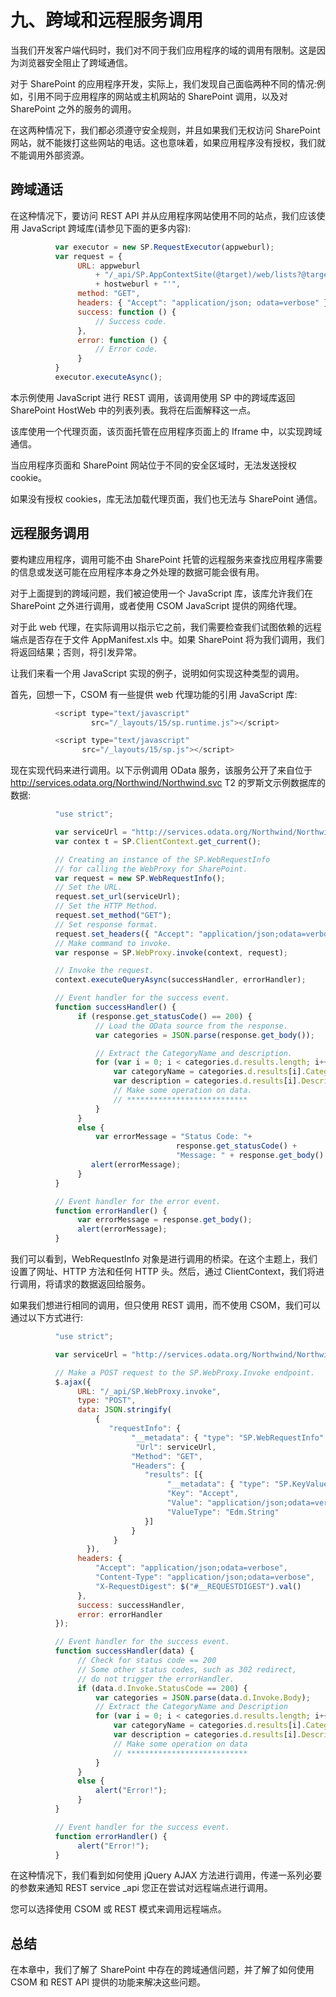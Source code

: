 # 九、跨域和远程服务调用

当我们开发客户端代码时，我们对不同于我们应用程序的域的调用有限制。这是因为浏览器安全阻止了跨域通信。

对于 SharePoint 的应用程序开发，实际上，我们发现自己面临两种不同的情况:例如，引用不同于应用程序的网站或主机网站的 SharePoint 调用，以及对 SharePoint 之外的服务的调用。

在这两种情况下，我们都必须遵守安全规则，并且如果我们无权访问 SharePoint 网站，就不能拨打这些网站的电话。这也意味着，如果应用程序没有授权，我们就不能调用外部资源。

## 跨域通话

在这种情况下，要访问 REST API 并从应用程序网站使用不同的站点，我们应该使用 JavaScript 跨域库(请参见下面的更多内容):

```js
          var executor = new SP.RequestExecutor(appweburl);
          var request = {
               URL: appweburl
                   + "/_api/SP.AppContextSite(@target)/web/lists?@target='"
                   + hostweburl + "'",
               method: "GET",
               headers: { "Accept": "application/json; odata=verbose" },
               success: function () {
                   // Success code.
               },
               error: function () {
                   // Error code.
               }
          }
          executor.executeAsync();

```

本示例使用 JavaScript 进行 REST 调用，该调用使用 SP 中的跨域库返回 SharePoint HostWeb 中的列表列表。我将在后面解释这一点。

该库使用一个代理页面，该页面托管在应用程序页面上的 Iframe 中，以实现跨域通信。

当应用程序页面和 SharePoint 网站位于不同的安全区域时，无法发送授权 cookie。

如果没有授权 cookies，库无法加载代理页面，我们也无法与 SharePoint 通信。

## 远程服务调用

要构建应用程序，调用可能不由 SharePoint 托管的远程服务来查找应用程序需要的信息或发送可能在应用程序本身之外处理的数据可能会很有用。

对于上面提到的跨域问题，我们被迫使用一个 JavaScript 库，该库允许我们在 SharePoint 之外进行调用，或者使用 CSOM JavaScript 提供的网络代理。

对于此 web 代理，在实际调用以指示它之前，我们需要检查我们试图依赖的远程端点是否存在于文件 AppManifest.xls 中。如果 SharePoint 将为我们调用，我们将返回结果；否则，将引发异常。

让我们来看一个用 JavaScript 实现的例子，说明如何实现这种类型的调用。

首先，回想一下，CSOM 有一些提供 web 代理功能的引用 JavaScript 库:

```js
          <script type="text/javascript"
                  src="/_layouts/15/sp.runtime.js"></script>

          <script type="text/javascript"
		        src="/_layouts/15/sp.js"></script>

```

现在实现代码来进行调用。以下示例调用 OData 服务，该服务公开了来自位于 http://services.odata.org/Northwind/Northwind.svc T2 的罗斯文示例数据库的数据:

```js
          "use strict";

          var serviceUrl = "http://services.odata.org/Northwind/Northwind.svc/Categories";
          var contex t = SP.ClientContext.get_current();

          // Creating an instance of the SP.WebRequestInfo
          // for calling the WebProxy for SharePoint.
          var request = new SP.WebRequestInfo();
          // Set the URL.
          request.set_url(serviceUrl);
          // Set the HTTP Method.
          request.set_method("GET");
          // Set response format.
          request.set_headers({ "Accept": "application/json;odata=verbose" });
          // Make command to invoke.
          var response = SP.WebProxy.invoke(context, request);

          // Invoke the request.
          context.executeQueryAsync(successHandler, errorHandler);

          // Event handler for the success event.
          function successHandler() {
               if (response.get_statusCode() == 200) {
                   // Load the OData source from the response.
                   var categories = JSON.parse(response.get_body());

                   // Extract the CategoryName and description.
                   for (var i = 0; i < categories.d.results.length; i++) {
                       var categoryName = categories.d.results[i].CategoryName;
                       var description = categories.d.results[i].Description;
                       // Make some operation on data.
                       // ***************************
                   }
               }
               else {
                   var errorMessage = "Status Code: "+
                                     response.get_statusCode() +
                                     "Message: " + response.get_body();
                  alert(errorMessage);
               }
          }

          // Event handler for the error event.
          function errorHandler() {
               var errorMessage = response.get_body();
               alert(errorMessage);
          }

```

我们可以看到，WebRequestInfo 对象是进行调用的桥梁。在这个主题上，我们设置了网址、HTTP 方法和任何 HTTP 头。然后，通过 ClientContext，我们将进行调用，将请求的数据返回给服务。

如果我们想进行相同的调用，但只使用 REST 调用，而不使用 CSOM，我们可以通过以下方式进行:

```js
          "use strict";

          var serviceUrl = "http://services.odata.org/Northwind/Northwind.svc/Categories";

          // Make a POST request to the SP.WebProxy.Invoke endpoint.
          $.ajax({
               URL: "/_api/SP.WebProxy.invoke",
               type: "POST",
               data: JSON.stringify(
                   {
                      "requestInfo": {
                           "__metadata": { "type": "SP.WebRequestInfo" },
                            "Url": serviceUrl,
                           "Method": "GET",
                           "Headers": {
                              "results": [{
                                   "__metadata": { "type": "SP.KeyValue" },
                                   "Key": "Accept",
                                   "Value": "application/json;odata=verbose",
                                   "ValueType": "Edm.String"
                              }]
                           }
                       }
                 }),
               headers: {
                   "Accept": "application/json;odata=verbose",
                   "Content-Type": "application/json;odata=verbose",
                   "X-RequestDigest": $("#__REQUESTDIGEST").val()
               },
               success: successHandler,
               error: errorHandler
          });

          // Event handler for the success event.
          function successHandler(data) {
               // Check for status code == 200
               // Some other status codes, such as 302 redirect,
               // do not trigger the errorHandler.
               if (data.d.Invoke.StatusCode == 200) {
                   var categories = JSON.parse(data.d.Invoke.Body);
                   // Extract the CategoryName and Description
                   for (var i = 0; i < categories.d.results.length; i++) {
                       var categoryName = categories.d.results[i].CategoryName;
                       var description = categories.d.results[i].Description;
                       // Make some operation on data
                       // ***************************
                   }
               }
               else {
                   alert("Error!");
               }
          }

          // Event handler for the success event.
          function errorHandler() {
               alert("Error!");
          }

```

在这种情况下，我们看到如何使用 jQuery AJAX 方法进行调用，传递一系列必要的参数来通知 REST service _api 您正在尝试对远程端点进行调用。

您可以选择使用 CSOM 或 REST 模式来调用远程端点。

## 总结

在本章中，我们了解了 SharePoint 中存在的跨域通信问题，并了解了如何使用 CSOM 和 REST API 提供的功能来解决这些问题。